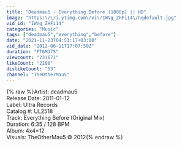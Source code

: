 ```yaml
---
title: "Deadmau5 - Everything Before (1080p) || HD"
image: "https:\/\/i.ytimg.com\/vi\/IWVg_ZHFi14\/hqdefault.jpg"
vid_id: "IWVg_ZHFi14"
categories: "Music"
tags: ["deadmau5","everything","before"]
date: "2021-11-23T04:51:17+03:00"
vid_date: "2012-06-11T17:07:50Z"
duration: "PT6M37S"
viewcount: "231671"
likeCount: "2108"
dislikeCount: "53"
channel: "TheOtherMau5"
---
```

{% raw %}Artist: deadmau5<br />Release Date: 2011-01-12<br />Label: Ultra Records<br />Catalog #: UL2518<br />Track: Everything Before (Original Mix)<br />Duration: 6:35 / 128 BPM<br />Album: 4x4=12<br />Visuals: TheOtherMau5 © 2012{% endraw %}
